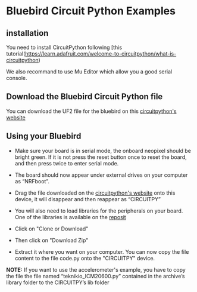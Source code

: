 Bluebird Circuit Python Examples
================================

installation
------------

You need to install CircuitPython following [this tutorial(https://learn.adafruit.com/welcome-to-circuitpython/what-is-circuitpython)

We also recommand to use Mu Editor which allow you a good serial console.

Download the Bluebird Circuit Python file
-----------------------------------------

You can download the UF2 file for the bluebird on this [circuitpython's website](https://circuitpython.org/board/teknikio_bluebird/)


Using your Bluebird
-------------------


* Make sure your board is in serial mode, the onboard neopixel should be bright green. If it is not press the reset button once to reset the board, and then press twice to enter serial mode. 

* The board should now appear under external drives on your computer as “NRFboot”.

* Drag the file downloaded on the [circuitpython's website](https://circuitpython.org/board/teknikio_bluebird/) onto this device, it will disappear and then reappear as “CIRCUITPY”

* You will also need to load libraries for the peripherals on your board. One of the libraries is available on the [reposit](https://github.com/Teknikio/Bluebird-CircuitPython-Examples)

* Click on "Clone or Download"

* Then click on "Download Zip"

* Extract it where you want on your computer. You can now copy the file content to the file code.py onto the "CIRCUITPY" device.


**NOTE:** If you want to use the accelerometer's example, you have to copy the file the file named “teknikio_ICM20600.py” contained in the archive’s library folder to the CIRCUITPY’s lib folder

